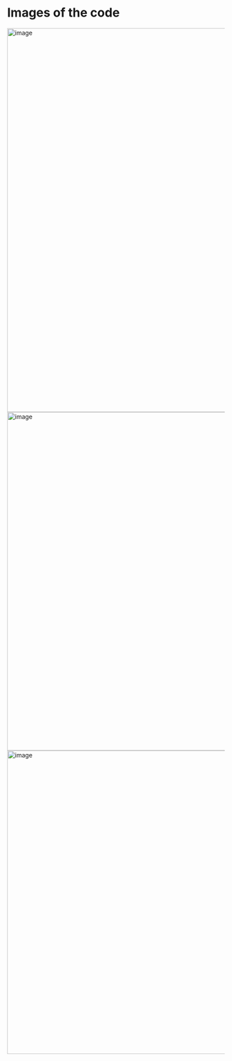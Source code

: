 # Images of the code 
<img width="1397" height="888" alt="image" src="https://github.com/user-attachments/assets/4cb4c848-eaf4-4382-af1d-784f8175c001" />
<img width="1341" height="783" alt="image" src="https://github.com/user-attachments/assets/6de1d023-8529-44f0-8ec6-2168adf3c163" />
<img width="1351" height="702" alt="image" src="https://github.com/user-attachments/assets/4ca07cc5-7644-4d8c-b1d8-f044a27edd97" />



